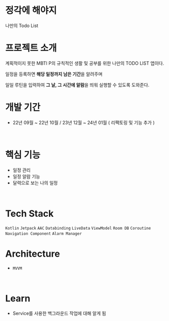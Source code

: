 # 정각에 해야지
 나만의 Todo List
 <br>


# 프로젝트 소개
 계획적이지 못한 MBTI P의 규칙적인 생활 및 공부를 위한 나만의 TODO LIST 앱이다.

일정을 등록하면 **해당 일정까지 남은 기간**을 알려주며

일일 루틴을 입력하여 **그 날, 그 시간에 알람**을 띄워 실행할 수 있도록 도와준다.
 <br>


# 개발 기간
 * 22년 09월 ~ 22년 10월 / 23년 12월 ~ 24년 01월 ( 리팩토링 및 기능 추가 )
 <br>


# 핵심 기능
* 일정 관리
* 일정 알람 기능
* 달력으로 보는 나의 일정
 <br>
 

# Tech Stack
`Kotlin` `Jetpack` `AAC` `Databinding` `LiveData` `ViewModel` `Room DB` `Coroutine` `Navigation Component` `Alarm Manager` 
<br>


# Architecture
* `MVVM`
<br>


# Learn
* Service를 사용한 백그라운드 작업에 대해 알게 됨
